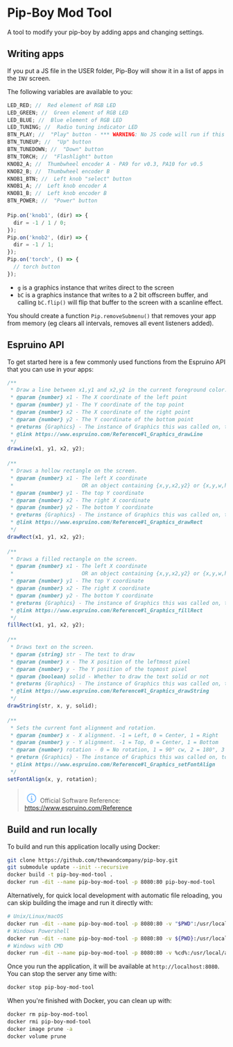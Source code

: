 # Pip-Boy Mod Tool

A tool to modify your pip-boy by adding apps and changing settings.

## Writing apps

If you put a JS file in the USER folder, Pip-Boy will show it in a list of apps
in the `INV` screen.

The following variables are available to you:

```js
LED_RED; //  Red element of RGB LED
LED_GREEN; //  Green element of RGB LED
LED_BLUE; //  Blue element of RGB LED
LED_TUNING; //  Radio tuning indicator LED
BTN_PLAY; //  "Play" button - *** WARNING: No JS code will run if this button is held down during boot! ***
BTN_TUNEUP; //  "Up" button
BTN_TUNEDOWN; //  "Down" button
BTN_TORCH; //  "Flashlight" button
KNOB2_A; //  Thumbwheel encoder A - PA9 for v0.3, PA10 for v0.5
KNOB2_B; //  Thumbwheel encoder B
KNOB1_BTN; //  Left knob "select" button
KNOB1_A; //  Left knob encoder A
KNOB1_B; //  Left knob encoder B
BTN_POWER; //  "Power" button

Pip.on('knob1', (dir) => {
  dir = -1 / 1 / 0;
});
Pip.on('knob2', (dir) => {
  dir = -1 / 1;
});
Pip.on('torch', () => {
  // torch button
});
```

- `g` is a graphics instance that writes direct to the screen
- `bC` is a graphics instance that writes to a 2 bit offscreen buffer, and
  calling `bC.flip()` will flip that buffer to the screen with a scanline
  effect.

You should create a function `Pip.removeSubmenu()` that removes your app from
memory (eg clears all intervals, removes all event listeners added).

## Espruino API

To get started here is a few commonly used functions from the Espruino API that
you can use in your apps:

```js
/**
 * Draw a line between x1,y1 and x2,y2 in the current foreground color.
 * @param {number} x1 - The X coordinate of the left point
 * @param {number} y1 - The Y coordinate of the top point
 * @param {number} x2 - The X coordinate of the right point
 * @param {number} y2 - The Y coordinate of the bottom point
 * @returns {Graphics} - The instance of Graphics this was called on, to allow call chaining
 * @link https://www.espruino.com/Reference#l_Graphics_drawLine
 */
drawLine(x1, y1, x2, y2);

/**
 * Draws a hollow rectangle on the screen.
 * @param {number} x1 - The left X coordinate
 *                      OR an object containing {x,y,x2,y2} or {x,y,w,h}
 * @param {number} y1 - The top Y coordinate
 * @param {number} x2 - The right X coordinate
 * @param {number} y2 - The bottom Y coordinate
 * @returns {Graphics} - The instance of Graphics this was called on, to allow call chaining
 * @link https://www.espruino.com/Reference#l_Graphics_drawRect
 */
drawRect(x1, y1, x2, y2);

/**
 * Draws a filled rectangle on the screen.
 * @param {number} x1 - The left X coordinate
 *                      OR an object containing {x,y,x2,y2} or {x,y,w,h}
 * @param {number} y1 - The top Y coordinate
 * @param {number} x2 - The right X coordinate
 * @param {number} y2 - The bottom Y coordinate
 * @returns {Graphics} - The instance of Graphics this was called on, to allow call chaining
 * @link https://www.espruino.com/Reference#l_Graphics_fillRect
 */
fillRect(x1, y1, x2, y2);

/**
 * Draws text on the screen.
 * @param {string} str - The text to draw
 * @param {number} x - The X position of the leftmost pixel
 * @param {number} y - The Y position of the topmost pixel
 * @param {boolean} solid - Whether to draw the text solid or not
 * @returns {Graphics} - The instance of Graphics this was called on, to allow call chaining
 * @link https://www.espruino.com/Reference#l_Graphics_drawString
 */
drawString(str, x, y, solid);

/**
 * Sets the current font alignment and rotation.
 * @param {number} x - X alignment. -1 = Left, 0 = Center, 1 = Right
 * @param {number} y - Y alignment. -1 = Top, 0 = Center, 1 = Bottom
 * @param {number} rotation - 0 = No rotation, 1 = 90° cw, 2 = 180°, 3 = 270° cw
 * @return {Graphics} - The instance of Graphics this was called on, to allow call chaining
 * @link https://www.espruino.com/Reference#l_Graphics_setFontAlign
 */
setFontAlign(x, y, rotation);
```

> ![info][img-info] Official Software Reference:
> https://www.espruino.com/Reference

## Build and run locally

To build and run this application locally using Docker:

```sh
git clone https://github.com/thewandcompany/pip-boy.git
git submodule update --init --recursive
docker build -t pip-boy-mod-tool .
docker run -dit --name pip-boy-mod-tool -p 8080:80 pip-boy-mod-tool
```

Alternatively, for quick local development with automatic file reloading, you
can skip building the image and run it directly with:

```sh
# Unix/Linux/macOS
docker run -dit --name pip-boy-mod-tool -p 8080:80 -v "$PWD":/usr/local/apache2/htdocs/ httpd:2.4
# Windows Powershell
docker run -dit --name pip-boy-mod-tool -p 8080:80 -v ${PWD}:/usr/local/apache2/htdocs/ httpd:2.4
# Windows with CMD
docker run -dit --name pip-boy-mod-tool -p 8080:80 -v %cd%:/usr/local/apache2/htdocs/ httpd:2.4
```

Once you run the application, it will be available at `http://localhost:8080`.
You can stop the server any time with:

```sh
docker stop pip-boy-mod-tool
```

When you're finished with Docker, you can clean up with:

```sh
docker rm pip-boy-mod-tool
docker rmi pip-boy-mod-tool
docker image prune -a
docker volume prune
```

<!-- IMAGE REFERENCES -->

[img-info]: .github/images/ng-icons/info.svg
[img-warn]: .github/images/ng-icons/warn.svg
